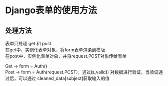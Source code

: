 <!--
 * @Author: your name
 * @Date: 2021-06-24 15:26:32
 * @LastEditTime: 2021-06-24 15:45:17
 * @LastEditors: Please set LastEditors
 * @Description: In User Settings Edit
 * @FilePath: \django-lession\lession5\5-2_Django表单的使用方法.md
-->
# Django表单的使用方法  

## 处理方法  

表单只处理 get 和 post  
在get中，实例化表单对象，将form表单渲染到模版  
在post中，实例化表单对象，并将request.POST对象传给表单  

Get ->  form = Auth()  
Post -> form = Auth(request.POST)，通过is_valid() 对数据进行验证，当验证通过后，可以通过 cleaned_data[subject]获取输入的值  


